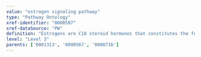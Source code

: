 ```yaml
---
value: "estrogen signaling pathway"
type: "Pathway Ontology"
xref-identifier: "0000507"
xref-dataSource: "PW"
definition: "Estrogens are C18 steroid hormones that constitutes the females sex hormones. Estrogen signals via the estrogen receptor which ones activated drive the expression of target genes."
level: "Level 3"
parents: ['0001313', '0000567', '0000716']
---
```


